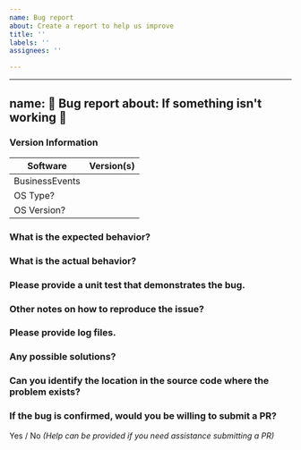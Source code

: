 ```yaml
---
name: Bug report
about: Create a report to help us improve
title: ''
labels: ''
assignees: ''

---
```


---
name: 🐜 Bug report
about: If something isn't working 🔧
---

### Version Information
| Software                       | Version(s) |
| ------------------------| ---------- |
| BusinessEvents             |                 |
| OS Type?     |                 |
| OS Version?           |                 |

### What is the expected behavior?

### What is the actual behavior?

### Please provide a unit test that demonstrates the bug.

### Other notes on how to reproduce the issue?

### Please provide log files.

### Any possible solutions?

### Can you identify the location in the source code where the problem exists?

### If the bug is confirmed, would you be willing to submit a PR?

Yes / No _(Help can be provided if you need assistance submitting a PR)_
